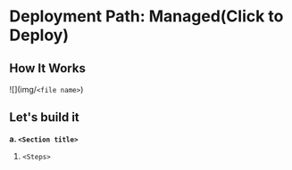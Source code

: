 # Deployment Path: Managed(Click to Deploy)

## How It Works

![<Managed arch diagram>](img/`<file name>`)

## Let's build it

**a. `<Section title>`**

1. `<Steps>`
